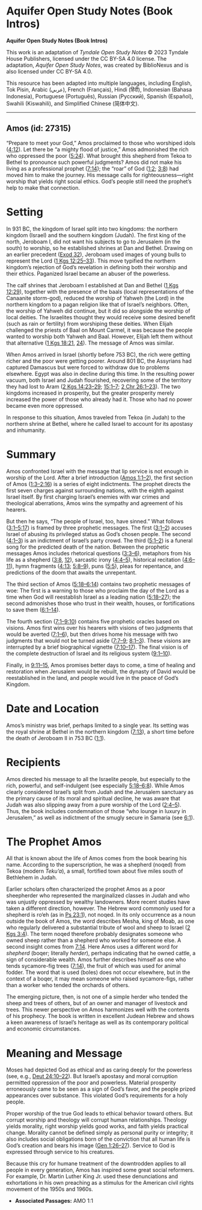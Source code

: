 # Aquifer Open Study Notes (Book Intros)

**Aquifer Open Study Notes (Book Intros)**

This work is an adaptation of *Tyndale Open Study Notes* © 2023 Tyndale House Publishers, licensed under the CC BY\-SA 4\.0 license. The adaptation, *Aquifer Open Study Notes*, was created by BiblioNexus and is also licensed under CC BY\-SA 4\.0\.

This resource has been adapted into multiple languages, including English, Tok Pisin, Arabic (عربي), French (Français), Hindi (हिंदी), Indonesian (Bahasa Indonesia), Portuguese (Português), Russian (Русский), Spanish (Español), Swahili (Kiswahili), and Simplified Chinese (简体中文).



--------------------------------

## Amos (id: 27315)

“Prepare to meet your God,” Amos proclaimed to those who worshiped idols ([4:12](https://ref.ly/Amos4:12)). Let there be “a mighty flood of justice,” Amos admonished the rich who oppressed the poor ([5:24](https://ref.ly/Amos5:24)). What brought this shepherd from Tekoa to Bethel to pronounce such powerful judgments? Amos did not make his living as a professional prophet ([7:14](https://ref.ly/Amos7:14)); the “roar” of God ([1:2](https://ref.ly/Amos1:2); [3:8](https://ref.ly/Amos3:8)) had moved him to make the journey. His message calls for righteousness—right worship that yields right social ethics. God’s people still need the prophet’s help to make that connection.

Setting
=======

In 931 BC, the kingdom of Israel split into two kingdoms: the northern kingdom (Israel) and the southern kingdom (Judah). The first king of the north, Jeroboam I, did not want his subjects to go to Jerusalem (in the south) to worship, so he established shrines at Dan and Bethel. Drawing on an earlier precedent ([Exod 32](https://ref.ly/Exod32:1-Exod32:35)), Jeroboam used images of young bulls to represent the Lord ([1 Kgs 12:25–33](https://ref.ly/1Kgs12:25-1Kgs12:33)). This move typified the northern kingdom’s rejection of God’s revelation in defining both their worship and their ethics. Paganized Israel became an abuser of the powerless.

The calf shrines that Jeroboam I established at Dan and Bethel ([1 Kgs 12:29](https://ref.ly/1Kgs12:29)), together with the presence of the baals (local representations of the Canaanite storm\-god), reduced the worship of Yahweh (the Lord) in the northern kingdom to a pagan religion like that of Israel’s neighbors. Often, the worship of Yahweh did continue, but it did so alongside the worship of local deities. The Israelites thought they would receive some desired benefit (such as rain or fertility) from worshiping these deities. When Elijah challenged the priests of Baal on Mount Carmel, it was because the people wanted to worship both Yahweh and Baal. However, Elijah left them without that alternative ([1 Kgs 18:21](https://ref.ly/1Kgs18:21), [24](https://ref.ly/1Kgs18:24)). The message of Amos was similar.

When Amos arrived in Israel (shortly before 753 BC), the rich were getting richer and the poor were getting poorer. Around 801 BC, the Assyrians had captured Damascus but were forced to withdraw due to problems elsewhere. Egypt was also in decline during this time. In the resulting power vacuum, both Israel and Judah flourished, recovering some of the territory they had lost to Aram ([2 Kgs 14:23–29](https://ref.ly/2Kgs14:23-2Kgs14:29); [15:1–7](https://ref.ly/2Kgs15:1-2Kgs15:7); [2 Chr 26:1–23](https://ref.ly/2Chr26:1-2Chr26:23)). The two kingdoms increased in prosperity, but the greater prosperity merely increased the power of those who already had it. Those who had no power became even more oppressed.

In response to this situation, Amos traveled from Tekoa (in Judah) to the northern shrine at Bethel, where he called Israel to account for its apostasy and inhumanity.

Summary
=======

Amos confronted Israel with the message that lip service is not enough in worship of the Lord. After a brief introduction ([Amos 1:1–2](https://ref.ly/Amos1:1-Amos1:2)), the first section of Amos ([1:3–2:16](https://ref.ly/Amos1:3-Amos2:16)) is a series of eight indictments. The prophet directs the first seven charges against surrounding nations, with the eighth against Israel itself. By first charging Israel’s enemies with war crimes and theological aberrations, Amos wins the sympathy and agreement of his hearers.

But then he says, “The people of Israel, too, have sinned.” What follows ([3:1–5:17](https://ref.ly/Amos3:1-Amos5:17)) is framed by three prophetic messages. The first ([3:1–2](https://ref.ly/Amos3:1-Amos3:2)) accuses Israel of abusing its privileged status as God’s chosen people. The second ([4:1–3](https://ref.ly/Amos4:1-Amos4:3)) is an indictment of Israel’s party crowd. The third ([5:1–2](https://ref.ly/Amos5:1-Amos5:2)) is a funeral song for the predicted death of the nation. Between the prophetic messages Amos includes rhetorical questions ([3:3–6](https://ref.ly/Amos3:3-Amos3:6)), metaphors from his life as a shepherd ([3:8](https://ref.ly/Amos3:8), [12](https://ref.ly/Amos3:12)), sarcastic irony ([4:4–5](https://ref.ly/Amos4:4-Amos4:5)), historical recitation ([4:6–11](https://ref.ly/Amos4:6-Amos4:11)), hymn fragments ([4:13](https://ref.ly/Amos4:13); [5:8–9](https://ref.ly/Amos5:8-Amos5:9)), puns ([5:5](https://ref.ly/Amos5:5)), pleas for repentance, and predictions of the doom that awaits the unrepentant.

The third section of Amos ([5:18–6:14](https://ref.ly/Amos5:18-Amos6:14)) contains two prophetic messages of woe: The first is a warning to those who proclaim the day of the Lord as a time when God will reestablish Israel as a leading nation ([5:18–27](https://ref.ly/Amos5:18-Amos5:27)); the second admonishes those who trust in their wealth, houses, or fortifications to save them ([6:1–14](https://ref.ly/Amos6:1-Amos6:14)).

The fourth section ([7:1–9:10](https://ref.ly/Amos7:1-Amos9:10)) contains five prophetic oracles based on visions. Amos first wins over his hearers with visions of two judgments that would be averted ([7:1–6](https://ref.ly/Amos7:1-Amos7:6)), but then drives home his message with two judgments that would not be turned aside ([7:7–9](https://ref.ly/Amos7:7-Amos7:9); [8:1–3](https://ref.ly/Amos8:1-Amos8:3)). These visions are interrupted by a brief biographical vignette ([7:10–17](https://ref.ly/Amos7:10-Amos7:17)). The final vision is of the complete destruction of Israel and its religious system ([9:1–10](https://ref.ly/Amos9:1-Amos9:10)).

Finally, in [9:11–15](https://ref.ly/Amos9:11-Amos9:15), Amos promises better days to come, a time of healing and restoration when Jerusalem would be rebuilt, the dynasty of David would be reestablished in the land, and people would live in the peace of God’s Kingdom.

Date and Location
=================

Amos’s ministry was brief, perhaps limited to a single year. Its setting was the royal shrine at Bethel in the northern kingdom ([7:13](https://ref.ly/Amos7:13)), a short time before the death of Jeroboam II in 753 BC ([1:1](https://ref.ly/Amos1:1)).

Recipients
==========

Amos directed his message to all the Israelite people, but especially to the rich, powerful, and self\-indulgent (see especially [5:18–6:8](https://ref.ly/Amos5:18-Amos6:8)). While Amos clearly considered Israel’s split from Judah and the Jerusalem sanctuary as the primary cause of its moral and spiritual decline, he was aware that Judah was also slipping away from a pure worship of the Lord ([2:4–5](https://ref.ly/Amos2:4-Amos2:5)). Thus, the book includes condemnation of those “who lounge in luxury in Jerusalem,” as well as indictment of the smugly secure in Samaria (see [6:1](https://ref.ly/Amos6:1)).

The Prophet Amos
================

All that is known about the life of Amos comes from the book bearing his name. According to the superscription, he was a shepherd (noqed) from Tekoa (modern *Teku’a*), a small, fortified town about five miles south of Bethlehem in Judah.

Earlier scholars often characterized the prophet Amos as a poor sheepherder who represented the marginalized classes in Judah and who was unjustly oppressed by wealthy landowners. More recent studies have taken a different direction, however. The Hebrew word commonly used for a shepherd is ro‘eh (as in [Ps 23:1](https://ref.ly/Ps23:1)), not noqed. In its only occurrence as a noun outside the book of Amos, the word describes Mesha, king of Moab, as one who regularly delivered a substantial tribute of wool and sheep to Israel ([2 Kgs 3:4](https://ref.ly/2Kgs3:4)). The term noqed therefore probably designates someone who owned sheep rather than a shepherd who worked for someone else. A second insight comes from [7:14](https://ref.ly/Amos7:14). Here Amos uses a different word for *shepherd* (boqer; literally *herder*), perhaps indicating that he owned cattle, a sign of considerable wealth. Amos further describes himself as one who tends sycamore\-fig trees ([7:14](https://ref.ly/Amos7:14)), the fruit of which was used for animal fodder. The word that is used (boles) does not occur elsewhere, but in the context of a boqer, it may mean someone who raised sycamore\-figs, rather than a worker who tended the orchards of others.

The emerging picture, then, is not one of a simple herder who tended the sheep and trees of others, but of an owner and manager of livestock and trees. This newer perspective on Amos harmonizes well with the contents of his prophecy. The book is written in excellent Judean Hebrew and shows a keen awareness of Israel’s heritage as well as its contemporary political and economic circumstances.

Meaning and Message
===================

Moses had depicted God as ethical and as caring deeply for the powerless (see, e.g., [Deut 24:10–22](https://ref.ly/Deut24:10-Deut24:22)). But Israel’s apostasy and moral corruption permitted oppression of the poor and powerless. Material prosperity erroneously came to be seen as a sign of God’s favor, and the people prized appearances over substance. This violated God’s requirements for a holy people.

Proper worship of the true God leads to ethical behavior toward others. But corrupt worship and theology will corrupt human relationships. Theology yields morality, right worship yields good works, and faith yields practical change. Morality cannot be defined simply as personal purity or integrity; it also includes social obligations born of the conviction that all human life is God’s creation and bears his image ([Gen 1:26–27](https://ref.ly/Gen1:26-Gen1:27)). Service to God is expressed through service to his creatures.

Because this cry for humane treatment of the downtrodden applies to all people in every generation, Amos has inspired some great social reformers. For example, Dr. Martin Luther King Jr. used these denunciations and exhortations in his own preaching as a stimulus for the American civil rights movement of the 1950s and 1960s.

* **Associated Passages:** AMO 1:1

